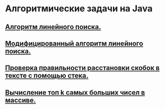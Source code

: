 # Алгоритмические задачи на Java

## [Алгоритм линейного поиска.](https://github.com/Java-Master-Ru/Algorithms/tree/master/LinearSearch)
## [Модифицированный алгоритм линейного поиска.](https://github.com/Java-Master-Ru/Algorithms/tree/master/ModifiedLinearSearch)
## [Проверка правильности расстановки скобок в тексте с помощью стека.](https://github.com/Java-Master-Ru/Algorithms/tree/master/IsValidParentheses/)
## [Вычисление топ k самых больших чисел в массиве.](https://github.com/Java-Master-Ru/Algorithms/tree/master/GetTopKItems/)
